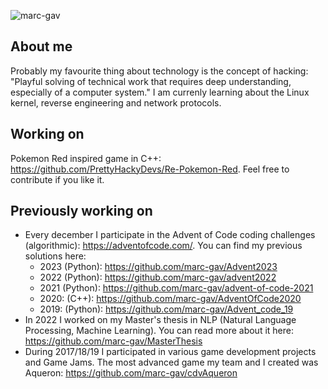 <p align="left"> <img src="https://komarev.com/ghpvc/?username=marc-gav&label=Profile%20views&color=0e75b6&style=flat" alt="marc-gav" /> </p>

## About me
Probably my favourite thing about technology is the concept of hacking: "Playful solving of technical work that requires deep understanding, especially of a computer system." I am currenly learning about the Linux kernel, reverse engineering and network protocols.

## Working on
Pokemon Red inspired game in C++: https://github.com/PrettyHackyDevs/Re-Pokemon-Red. Feel free to contribute if you like it.

## Previously working on

- Every december I participate in the Advent of Code coding challenges (algorithmic): https://adventofcode.com/. You can find my previous solutions here:
  - 2023 (Python): https://github.com/marc-gav/Advent2023
  - 2022 (Python): https://github.com/marc-gav/advent2022
  - 2021 (Python): https://github.com/marc-gav/advent-of-code-2021
  - 2020: (C++): https://github.com/marc-gav/AdventOfCode2020
  - 2019: (Python): https://github.com/marc-gav/Advent_code_19
- In 2022 I worked on my Master's thesis in NLP (Natural Language Processing, Machine Learning). You can read more about it here: https://github.com/marc-gav/MasterThesis
- During 2017/18/19 I participated in various game development projects and Game Jams. The most advanced game my team and I created was Aqueron: https://github.com/marc-gav/cdvAqueron
